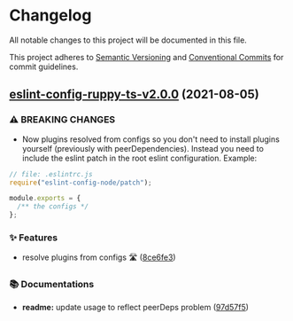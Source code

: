 # Changelog

All notable changes to this project will be documented in this file.

This project adheres to [Semantic Versioning](https://semver.org) and [Conventional Commits](https://www.conventionalcommits.org) for commit guidelines.

## [eslint-config-ruppy-ts-v2.0.0](https://github.com/Ruppyio/eslint-configs/compare/eslint-config-ruppy-ts@1.7.0...eslint-config-ruppy-ts@2.0.0) (2021-08-05)

### ⚠ BREAKING CHANGES

- Now plugins resolved from configs so you don't need to
  install plugins yourself (previously with peerDependencies). Instead you need
  to include the eslint patch in the root eslint configuration. Example:

```js
// file: .eslintrc.js
require("eslint-config-node/patch");

module.exports = {
  /** the configs */
};
```

### ✨ Features

- resolve plugins from configs 🛣 ([8ce6fe3](https://github.com/Ruppyio/eslint-configs/commit/8ce6fe3d2b6ccf0136bc4b8a0cd6ffdbb42c5594))

### 📚 Documentations

- **readme:** update usage to reflect peerDeps problem ([97d57f5](https://github.com/Ruppyio/eslint-configs/commit/97d57f57d1dff4774e471375403ab0f361d529c0))
